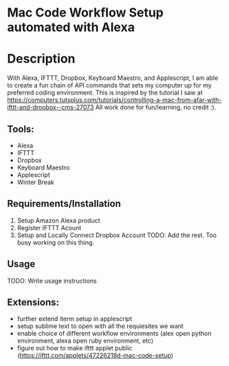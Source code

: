 # Mac Code Workflow Setup automated with Alexa


# Description
With Alexa, IFTTT, Dropbox, Keyboard Maestro, and Applescript, I am able to create a fun chain of API commands that sets  my computer up for my preferred coding environment.
This is inspired by the tutorial I saw at
https://computers.tutsplus.com/tutorials/controlling-a-mac-from-afar-with-ifttt-and-dropbox--cms-27073
All work done for fun/learning, no credit :). 

## Tools: 
- Alexa
- IFTTT
- Dropbox
- Keyboard Maestro
- Applescript
- Winter Break

## Requirements/Installation
1. Setup Amazon Alexa product
2. Register IFTTT Acount
3. Setup and Locally Connect Dropbox Account
TODO: Add the rest. Too busy working on this thing. 
## Usage
TODO: Write usage instructions


## Extensions:
- further extend iterm setup in applescript
- setup sublime text to open with all the requiesites we want
- enable choice of different workflow environments (alex open python environment, alexa open ruby environment, etc)
- figure out how to make ifttt applet public (https://ifttt.com/applets/47226218d-mac-code-setup)